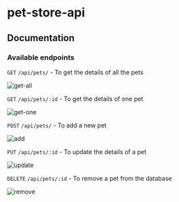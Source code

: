 # pet-store-api
## Documentation
### Available endpoints
`GET` `/api/pets/` - To get the details of all the pets

![get-all](https://lh3.googleusercontent.com/pw/AL9nZEWLHQ_nwzM_KkLTMmwfDNxgrPnr0TRPVjpVBc1lDYH6TMYeNJ_oVTI6Sh2v4oEHke1_ywf6tbq0kj0p2vFYktlA_bjLC_1bWMh5WeY_h15t9n07fqltUPjBLHpbb4Ljxifwx67h3iegKHdwS9wMht0m=w1760-h990-no)

`GET` `/api/pets/:id` - To get the details of one pet

![get-one](https://lh3.googleusercontent.com/pw/AL9nZEVTd2Z5pp9n_qT3FlFyP_SBptHtSoEqMgXpOU85LpYLS1KaVnJdldeyGH8eWlEJRW3An0Yx2E5q_08tEA525Ctw53ypZNbaBQuRrNKyEvHe1BveGLe_89jkqft-KGsjmTZpw0XibOG52A9yOXHBnVtt=w1760-h990-no)

`POST` `/api/pets/` - To add a new pet

![add](https://lh3.googleusercontent.com/pw/AL9nZEU_oktYYWiUEcs54NkAjrXHkM8v25MOTZwkSbWOC_bkkAVpucn6AMkioqKgKQ9skBKjeQTmZEXLwFHAcktcKie85F_uwcW48Qbt_6ivUr6AepyO-KftwqbRSTzMM0tWaj4wINpPXmVPI8OOuD-Vy68X=w1760-h990-no)

`PUT` `/api/pets/:id` - To update the details of a pet

![update](https://lh3.googleusercontent.com/pw/AL9nZEV8EKK85SAaRp8cD2KBY1GI1nZ64CBC47c8jebOCrBqs6cN3Bh3Frm7_8ws0TCs0OqoHzMrym1tsKOkKZaOLeBLDH-dayE-aHCDusT6PgkZPheIT8_t78dtF47djoWeN7wmHADUH4ar3R5elgB-n--w=w1760-h990-no)

`DELETE` `/api/pets/:id` - To remove a pet from the database

![remove](https://lh3.googleusercontent.com/pw/AL9nZEWT4wZLxC9_7gBca9EHQ5Jbrr6AXoLchye0hzseeqycPEeI44nUEnDbR0SUT4lz_qHSVdmPgIVP-939qjCFzDUjFpWs9l4oReELC8186arc8K1pLSYr3DmWkALMzwaf-0Q3EqPIAAav1Bcaq8wbKBRv=w1760-h990-no)
